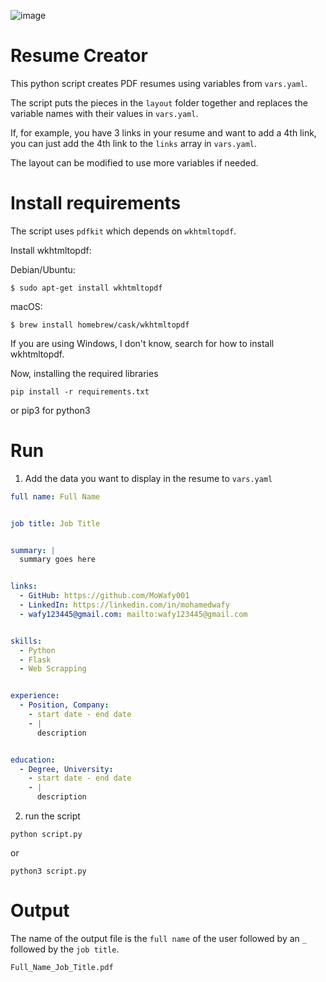 ![image](https://user-images.githubusercontent.com/47895671/183772428-71ee41ec-d5dc-4219-90a9-f91f83a3dd1b.png)


# Resume Creator
This python script creates PDF resumes using variables from `vars.yaml`.

The script puts the pieces in the `layout` folder together and replaces the variable names with their values in `vars.yaml`.

If, for example, you have 3 links in your resume and want to add a 4th link, you can just add the 4th link to the `links` array in `vars.yaml`.

The layout can be modified to use more variables if needed.

# Install requirements
The script uses `pdfkit` which depends on `wkhtmltopdf`.

Install wkhtmltopdf:

Debian/Ubuntu:
```
$ sudo apt-get install wkhtmltopdf
```

macOS:
```
$ brew install homebrew/cask/wkhtmltopdf
```
If you are using Windows, I don't know, search for how to install wkhtmltopdf.

Now, installing the required libraries
```
pip install -r requirements.txt
```
or pip3 for python3

# Run
1. Add the data you want to display in the resume to `vars.yaml`
```yaml
full name: Full Name


job title: Job Title


summary: |
  summary goes here


links:
  - GitHub: https://github.com/MoWafy001
  - LinkedIn: https://linkedin.com/in/mohamedwafy
  - wafy123445@gmail.com: mailto:wafy123445@gmail.com


skills:
  - Python
  - Flask
  - Web Scrapping


experience:
  - Position, Company:
    - start date - end date
    - |
      description


education:
  - Degree, University:
    - start date - end date
    - |
      description

```
2. run the script
```
python script.py
```
or
```
python3 script.py
```

# Output
The name of the output file is the `full name` of the user followed by an `_` followed by the `job title`.
```
Full_Name_Job_Title.pdf
```
